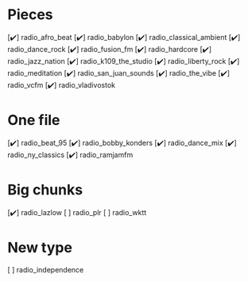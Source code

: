 
Pieces
======

[✔️] radio_afro_beat
[✔️] radio_babylon
[✔️] radio_classical_ambient
[✔️] radio_dance_rock
[✔️] radio_fusion_fm
[✔️] radio_hardcore
[✔️] radio_jazz_nation
[✔️] radio_k109_the_studio
[✔️] radio_liberty_rock
[✔️] radio_meditation
[✔️] radio_san_juan_sounds
[✔️] radio_the_vibe
[✔️] radio_vcfm
[✔️] radio_vladivostok

One file
========

[✔️] radio_beat_95
[✔️] radio_bobby_konders
[✔️] radio_dance_mix
[✔️] radio_ny_classics
[✔️] radio_ramjamfm

Big chunks
==========

[✔️] radio_lazlow
[ ] radio_plr
[ ] radio_wktt

New type
========

[ ] radio_independence
